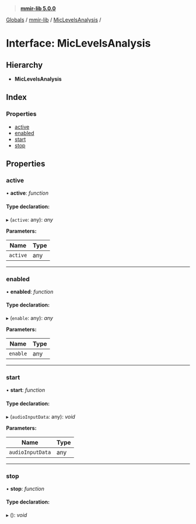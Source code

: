 > **[mmir-lib 5.0.0](../README.md)**

[Globals](../README.md) / [mmir-lib](../modules/mmir_lib.md) / [MicLevelsAnalysis](mmir_lib.miclevelsanalysis.md) /

# Interface: MicLevelsAnalysis

## Hierarchy

* **MicLevelsAnalysis**

## Index

### Properties

* [active](mmir_lib.miclevelsanalysis.md#active)
* [enabled](mmir_lib.miclevelsanalysis.md#enabled)
* [start](mmir_lib.miclevelsanalysis.md#start)
* [stop](mmir_lib.miclevelsanalysis.md#stop)

## Properties

###  active

• **active**: *function*

#### Type declaration:

▸ (`active`: any): *any*

**Parameters:**

Name | Type |
------ | ------ |
`active` | any |

___

###  enabled

• **enabled**: *function*

#### Type declaration:

▸ (`enable`: any): *any*

**Parameters:**

Name | Type |
------ | ------ |
`enable` | any |

___

###  start

• **start**: *function*

#### Type declaration:

▸ (`audioInputData`: any): *void*

**Parameters:**

Name | Type |
------ | ------ |
`audioInputData` | any |

___

###  stop

• **stop**: *function*

#### Type declaration:

▸ (): *void*